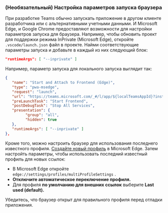 ### <a name="optional-adjust-your-browser-launch-settings"></a>(Необязательный) Настройка параметров запуска браузера

При разработке Teams обычно запускать приложение в другом клиенте разработчика или с альтернативными учетными данными.  И Microsoft Edge, и Google Chrome предоставляют возможности для настройки параметров запуска для браузера.  Например, чтобы обновить проект для поддержки режима InPrivate (Microsoft Edge), откройте `.vscode/launch.json` файл в проекте.  Найми соответствующие параметры запуска и добавьте в каждый из них следующий блок:

``` json
"runtimeArgs": [ "--inprivate" ]
```

Например, параметр запуска для локального запуска выглядит так:

``` json
{
   "name": "Start and Attach to Frontend (Edge)",
   "type": "pwa-msedge",
   "request": "launch",
   "url": "https://teams.microsoft.com/_#/l/app/${localTeamsAppId}?installAppPackage=true",
   "preLaunchTask": "Start Frontend",
   "postDebugTask": "Stop All Services",
   "presentation": {
         "group": "all",
         "hidden": true
   },
   "runtimeArgs": [ "--inprivate" ]
},
```

Кроме того, можно настроить браузер для использования последнего известного профиля. [Создайте новый профиль](https://support.microsoft.com/topic/sign-in-and-create-multiple-profiles-in-microsoft-edge-df94e622-2061-49ae-ad1d-6f0e43ce6435) в Microsoft Edge.  Затем настройть параметры, чтобы использовать последний известный профиль для новых ссылок:

- В Microsoft Edge откройте `edge://settings/profiles/multiProfileSettings` .
- **Отключите автоматическое переключение профиля.**
- Для профиля **по умолчанию для внешних ссылок** выберите **Last used (default).**

Убедитесь, что браузер открыт для правильного профиля перед отладки приложения.
